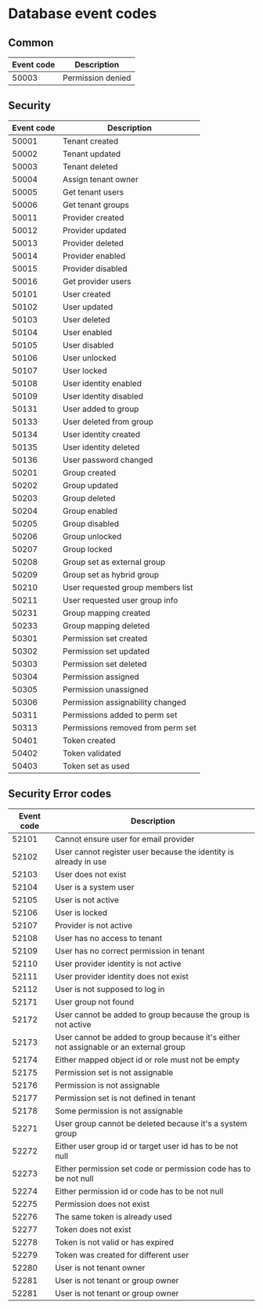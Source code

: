 # Database event codes

## Common

| Event code  | Description |
| ------------- | ------------- |
| 50003  | Permission denied  |

## Security

| Event code | Description                       |
|------------|-----------------------------------|
| 50001      | Tenant created                    |
| 50002      | Tenant updated                    |
| 50003      | Tenant deleted                    |
| 50004      | Assign tenant owner               |
| 50005      | Get tenant users                  |
| 50006      | Get tenant groups                 |
| 50011      | Provider created                  |
| 50012      | Provider updated                  |
| 50013      | Provider deleted                  |
| 50014      | Provider enabled                  |
| 50015      | Provider disabled                 |
| 50016      | Get provider users                |
| 50101      | User created                      |
| 50102      | User updated                      |
| 50103      | User deleted                      |
| 50104      | User enabled                      |
| 50105      | User disabled                     |
| 50106      | User unlocked                     |
| 50107      | User locked                       |
| 50108      | User identity enabled             |
| 50109      | User identity disabled            |
| 50131      | User added to group               |
| 50133      | User deleted from group           |
| 50134      | User identity created             |
| 50135      | User identity deleted             |
| 50136      | User password changed             |
| 50201      | Group created                     |
| 50202      | Group updated                     |
| 50203      | Group deleted                     |
| 50204      | Group enabled                     |
| 50205      | Group disabled                    |
| 50206      | Group unlocked                    |
| 50207      | Group locked                      |
| 50208      | Group set as external group       |
| 50209      | Group set as hybrid group         |
| 50210      | User requested group members list |
| 50211      | User requested user group info    |
| 50231      | Group mapping created             |
| 50233      | Group mapping deleted             |
| 50301      | Permission set created            |
| 50302      | Permission set updated            |
| 50303      | Permission set deleted            |
| 50304      | Permission assigned               |
| 50305      | Permission unassigned             |
| 50306      | Permission assignability changed  |
| 50311      | Permissions added to perm set     |
| 50313      | Permissions removed from perm set |
| 50401      | Token created                     |
| 50402      | Token validated                   |
| 50403      | Token set as used                 |

## Security Error codes

| Event code | Description                                                                           |
|------------|---------------------------------------------------------------------------------------|
| 52101      | Cannot ensure user for email provider                                                 |
| 52102      | User cannot register user because the identity is already in use                      |
| 52103      | User does not exist                                                                   |
| 52104      | User is a system user                                                                 |
| 52105      | User is not active                                                                    |
| 52106      | User is locked                                                                        |
| 52107      | Provider is not active                                                                |
| 52108      | User has no access to tenant                                                          |
| 52109      | User has no correct permission in tenant                                              |
| 52110      | User provider identity is not active                                                  |
| 52111      | User provider identity does not exist                                                 |
| 52112      | User is not supposed to log in                                                        |
| 52171      | User group not found                                                                  |
| 52172      | User cannot be added to group because the group is not active                         |
| 52173      | User cannot be added to group because it's either not assignable or an external group |
| 52174      | Either mapped object id or role must not be empty                                     |
| 52175      | Permission set is not assignable                                                      |
| 52176      | Permission is not assignable                                                          |
| 52177      | Permission set is not defined in tenant                                               |
| 52178      | Some permission is not assignable                                                     |
| 52271      | User group cannot be deleted because it's a system group                              |
| 52272      | Either user group id or target user id has to be not null                             |
| 52273      | Either permission set code or permission code has to be not null                      |
| 52274      | Either permission id or code has to be not null                                       |
| 52275      | Permission does not exist                                                             |
| 52276      | The same token is already used                                                        |
| 52277      | Token does not exist                                                                  |
| 52278      | Token is not valid or has expired                                                     |
| 52279      | Token was created for different user                                                  |
| 52280      | User is not tenant owner                                                              |
| 52281      | User is not tenant or group owner                                                     |
| 52281      | User is not tenant or group owner                                                     |



